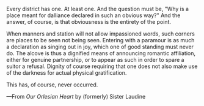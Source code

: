 Every district has one. At least one. And the question must be, "Why is a place meant for dalliance declared in such an obvious way?" And the answer, of course, is that obviousness is the entirety of the point.

When manners and station will not allow impassioned words, such corners are places to be seen not being seen. Entering with a paramour is as much a declaration as singing out in joy, which one of good standing must never do. The alcove is thus a dignified means of announcing romantic affiliation, either for genuine partnership, or to appear as such in order to spare a suitor a refusal. Dignity of course requiring that one does not also make use of the darkness for actual physical gratification.

This has, of course, never occurred.

—From <i> Our Orlesian Heart </i> by (formerly) Sister Laudine
